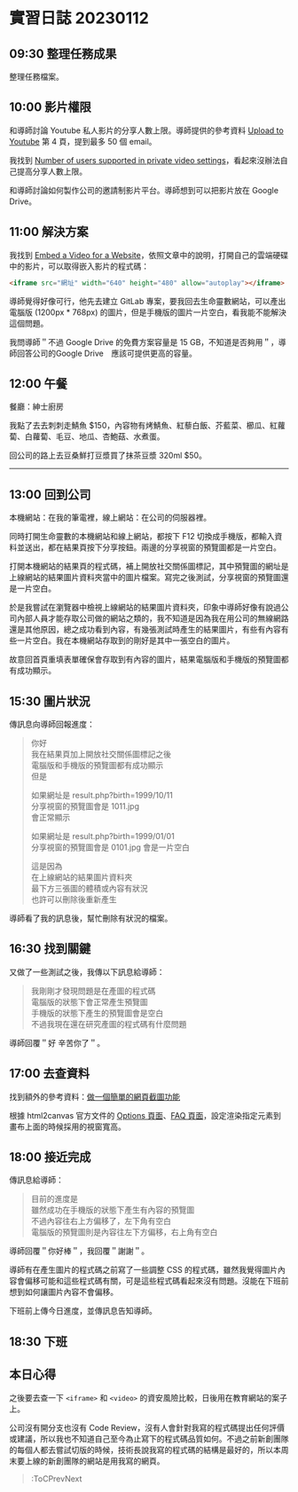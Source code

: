 # 實習日誌 20230112

## 09:30 整理任務成果

整理任務檔案。

## 10:00 影片權限

和導師討論 Youtube 私人影片的分享人數上限。導師提供的參考資料 [Upload to Youtube](https://www.welldevelop.com.hk/upload-to-youtube) 第 4 頁，提到最多 50 個 email。

我找到 [Number of users supported in private video settings](https://support.google.com/youtube/thread/61213600?hl=en)，看起來沒辦法自己提高分享人數上限。

和導師討論如何製作公司的邀請制影片平台。導師想到可以把影片放在 Google Drive。

## 11:00 解決方案

我找到 [Embed a Video for a Website](https://support.google.com/drive/thread/40132697?hl=en)，依照文章中的說明，打開自己的雲端硬碟中的影片，可以取得嵌入影片的程式碼：

```html
<iframe src="網址" width="640" height="480" allow="autoplay"></iframe>
```

導師覺得好像可行，他先去建立 GitLab 專案，要我回去生命靈數網站，可以產出電腦版 (1200px * 768px) 的圖片，但是手機版的圖片一片空白，看我能不能解決這個問題。

我問導師＂不過 Google Drive 的免費方案容量是 15 GB，不知道是否夠用＂，導師回答公司的Google Drive　應該可提供更高的容量。

## 12:00 午餐

餐廳：紳士廚房

我點了去去刺刺走鯖魚 $150，內容物有烤鯖魚、紅藜白飯、芥藍菜、櫛瓜、紅蘿蔔、白蘿蔔、毛豆、地瓜、杏鮑菇、水煮蛋。

回公司的路上去豆桑鮮打豆漿買了抹茶豆漿 320ml $50。

---

## 13:00 回到公司

本機網站：在我的筆電裡，線上網站：在公司的伺服器裡。

同時打開生命靈數的本機網站和線上網站，都按下 F12 切換成手機版，都輸入資料並送出，都在結果頁按下分享按鈕。兩邊的分享視窗的預覽圖都是一片空白。

打開本機網站的結果頁的程式碼，補上開放社交關係圖標記，其中預覽圖的網址是上線網站的結果圖片資料夾當中的圖片檔案。寫完之後測試，分享視窗的預覽圖還是一片空白。

於是我嘗試在瀏覽器中檢視上線網站的結果圖片資料夾，印象中導師好像有說過公司內部人員才能存取公司做的網站之類的，我不知道是因為我在用公司的無線網路還是其他原因，總之成功看到內容，有幾張測試時產生的結果圖片，有些有內容有些一片空白。我在本機網站存取到的剛好是其中一張空白的圖片。

故意回首頁重填表單確保會存取到有內容的圖片，結果電腦版和手機版的預覽圖都有成功顯示。

## 15:30 圖片狀況

傳訊息向導師回報進度：

> 你好  
> 我在結果頁加上開放社交關係圖標記之後  
> 電腦版和手機版的預覽圖都有成功顯示  
> 但是
>
> 如果網址是 result.php?birth=1999/10/11  
> 分享視窗的預覽圖會是 1011.jpg  
> 會正常顯示
>
> 如果網址是 result.php?birth=1999/01/01  
> 分享視窗的預覽圖會是 0101.jpg
> 會是一片空白
>
> 這是因為  
> 在上線網站的結果圖片資料夾  
> 最下方三張圖的體積或內容有狀況  
> 也許可以刪除後重新產生

導師看了我的訊息後，幫忙刪除有狀況的檔案。

## 16:30 找到關鍵

又做了一些測試之後，我傳以下訊息給導師：

> 我剛剛才發現問題是在產圖的程式碼  
> 電腦版的狀態下會正常產生預覽圖  
> 手機版的狀態下產生的預覽圖會是空白  
> 不過我現在還在研究產圖的程式碼有什麼問題

導師回覆＂好 辛苦你了＂。

## 17:00 去查資料

找到額外的參考資料：[做一個簡單的網頁截圖功能](https://www.letswrite.tw/web-to-image/)

根據 html2canvas 官方文件的 [Options 頁面](https://html2canvas.hertzen.com/configuration)、[FAQ 頁面](https://html2canvas.hertzen.com/faq)，設定渲染指定元素到畫布上面的時候採用的視窗寬高。

## 18:00 接近完成

傳訊息給導師：

> 目前的進度是  
> 雖然成功在手機版的狀態下產生有內容的預覽圖  
> 不過內容往右上方偏移了，左下角有空白  
> 電腦版的預覽圖則是內容往左下方偏移，右上角有空白

導師回覆＂你好棒＂，我回覆＂謝謝＂。

導師有在產生圖片的程式碼之前寫了一些調整 CSS 的程式碼，雖然我覺得圖片內容會偏移可能和這些程式碼有關，可是這些程式碼看起來沒有問題。沒能在下班前想到如何讓圖片內容不會偏移。

下班前上傳今日進度，並傳訊息告知導師。

## 18:30 下班

## 本日心得

之後要去查一下 `<iframe>` 和 `<video>` 的資安風險比較，日後用在教育網站的案子上。

公司沒有開分支也沒有 Code Review，沒有人會針對我寫的程式碼提出任何評價或建議，所以我也不知道自己至今為止寫下的程式碼品質如何。不過之前新創團隊的每個人都去嘗試切版的時候，技術長說我寫的程式碼的結構是最好的，所以本周末要上線的新創團隊的網站是用我寫的網頁。

> :ToCPrevNext
